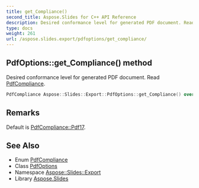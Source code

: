 ```yaml
---
title: get_Compliance()
second_title: Aspose.Slides for C++ API Reference
description: Desired conformance level for generated PDF document. Read PdfCompliance.
type: docs
weight: 261
url: /aspose.slides.export/pdfoptions/get_compliance/
---
```

## PdfOptions::get_Compliance() method


Desired conformance level for generated PDF document. Read [PdfCompliance](../../pdfcompliance/).

```cpp
PdfCompliance Aspose::Slides::Export::PdfOptions::get_Compliance() override
```

## Remarks


Default is [PdfCompliance::Pdf17](../../pdfcompliance/). 
## See Also

* Enum [PdfCompliance](../../pdfcompliance/)
* Class [PdfOptions](../)
* Namespace [Aspose::Slides::Export](../../)
* Library [Aspose.Slides](../../../)